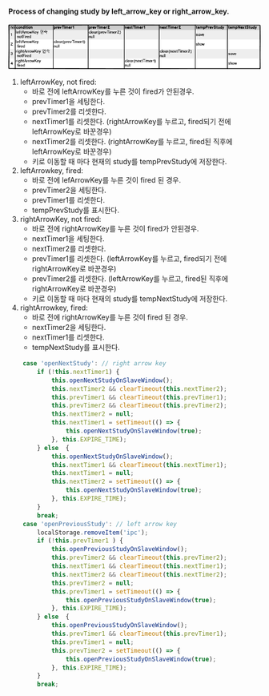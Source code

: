 
#### Process of changing study by left_arrow_key or right_arrow_key.
![](images/study_change.png)

1. leftArrowKey, not fired:
    - 바로 전에 leftArrowKey를 누른 것이 fired가 안된경우.
    - prevTimer1을 세팅한다.
    - prevTimer2를 리셋한다.
    - nextTimer1를 리셋한다. (rightArrowKey를 누르고, fired되기 전에 leftArrowKey로 바꾼경우)
    - nextTimer2를 리셋한다. (rightArrowKey를 누르고, fired된 직후에 leftArrowKey로 바꾼경우)
    - 키로 이동할 때 마다 현재의 study를 tempPrevStudy에 저장한다.
2. leftArrowkey, fired:
    - 바로 전에 lefArrowKey를 누른 것이 fired 된 경우.
    - prevTimer2을 세팅한다.
    - prevTimer1를 리셋한다.
    - tempPrevStudy를 표시한다.
3. rightArrowKey, not fired:
    - 바로 전에 rightArrowKey를 누른 것이 fired가 안된경우.
    - nextTimer1을 세팅한다.
    - nextTimer2를 리셋한다.
    - prevTimer1를 리셋한다. (leftArrowKey를 누르고, fired되기 전에 rightArrowKey로 바꾼경우)
    - prevTimer2를 리셋한다. (leftArrowKey를 누르고, fired된 직후에 rightArrowKey로 바꾼경우)
    - 키로 이동할 때 마다 현재의 study를 tempNextStudy에 저장한다.
2. rightArrowkey, fired:
    - 바로 전에 rightArrowKey를 누른 것이 fired 된 경우.
    - nextTimer2을 세팅한다.
    - nextTimer1를 리셋한다.
    - tempNextStudy를 표시한다. 

```ts
    case 'openNextStudy': // right arrow key
        if (!this.nextTimer1) {
            this.openNextStudyOnSlaveWindow();
            this.nextTimer2 && clearTimeout(this.nextTimer2);
            this.prevTimer1 && clearTimeout(this.prevTimer1);
            this.prevTimer2 && clearTimeout(this.prevTimer2);
            this.nextTimer2 = null;
            this.nextTimer1 = setTimeout(() => {
                this.openNextStudyOnSlaveWindow(true);
            }, this.EXPIRE_TIME);
        } else  {
            this.openNextStudyOnSlaveWindow();
            this.nextTimer1 && clearTimeout(this.nextTimer1);
            this.nextTimer1 = null;
            this.nextTimer2 = setTimeout(() => {
                this.openNextStudyOnSlaveWindow(true);
            }, this.EXPIRE_TIME);
        }
        break;
    case 'openPreviousStudy': // left arrow key
        localStorage.removeItem('ipc');
        if (!this.prevTimer1 ) {
            this.openPreviousStudyOnSlaveWindow();
            this.prevTimer2 && clearTimeout(this.prevTimer2);
            this.nextTimer1 && clearTimeout(this.nextTimer1);
            this.nextTimer2 && clearTimeout(this.nextTimer2);
            this.prevTimer2 = null;
            this.prevTimer1 = setTimeout(() => {
                this.openPreviousStudyOnSlaveWindow(true);
            }, this.EXPIRE_TIME);
        } else  {
            this.openPreviousStudyOnSlaveWindow();
            this.prevTimer1 && clearTimeout(this.prevTimer1);
            this.prevTimer1 = null;
            this.prevTimer2 = setTimeout(() => {
                this.openPreviousStudyOnSlaveWindow(true);
            }, this.EXPIRE_TIME);
        }
        break;


```
